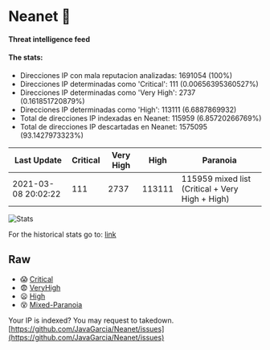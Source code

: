 # Neanet :hocho:
#### Threat intelligence feed
#### The stats:

- Direcciones IP con mala reputacion analizadas: 1691054 (100%)
- Direcciones IP determinadas como 'Critical':  111 (0.00656395360527%)
- Direcciones IP determinadas como 'Very High':  2737 (0.161851720879%)
- Direcciones IP determinadas como 'High':  113111 (6.6887869932)
- Total de direcciones IP indexadas en Neanet:  115959 (6.85720266769%)
- Total de direcciones IP descartadas en Neanet:  1575095 (93.1427973323%)

| Last Update | Critical | Very High | High | Paranoia |
| --- | --- | --- | --- | --- |
| 2021-03-08 20:02:22 | 111 | 2737 | 113111 | 115959 mixed list (Critical + Very High + High)|

![Stats](https://docs.google.com/spreadsheets/d/e/2PACX-1vSnaNMIXVabIpDJjufMlzH7poXnshF3mgd8Is1g9ytUEzVsP5my4Trn8f-xkoLLQ38xpL3HtmUexLo6/pubchart?oid=501124687&format=image)

For the historical stats go to: [link](/stats.csv)
## Raw
- :scream: [Critical](https://raw.githubusercontent.com/JavaGarcia/Neanet/master/blacklists/neanet_critical.txt)
- :fearful: [VeryHigh](https://raw.githubusercontent.com/JavaGarcia/Neanet/master/blacklists/neanet_veryHigh.txtt)
- :frowning: [High](https://raw.githubusercontent.com/JavaGarcia/Neanet/master/blacklists/neanet_high.txt)
- :dizzy_face: [Mixed-Paranoia](https://raw.githubusercontent.com/JavaGarcia/Neanet/master/blacklists/neanet_all.txt)


Your IP is indexed? You may request to takedown. [https://github.com/JavaGarcia/Neanet/issues](https://github.com/JavaGarcia/Neanet/issues)

















































































































































































































































































































































































































































































































































































































































































































































































































































































































































































































































































































































































































































































































































































































































































































































































































































































































































































































































































































































































































































































































































































































































































































































































































































































































































































































































































































































































































































































































































































































































































































































































































































































































































































































































































































































































































































































































































































































































































































































































































































































































































































































































































































































































































































































































































































































































































































































































































































































































